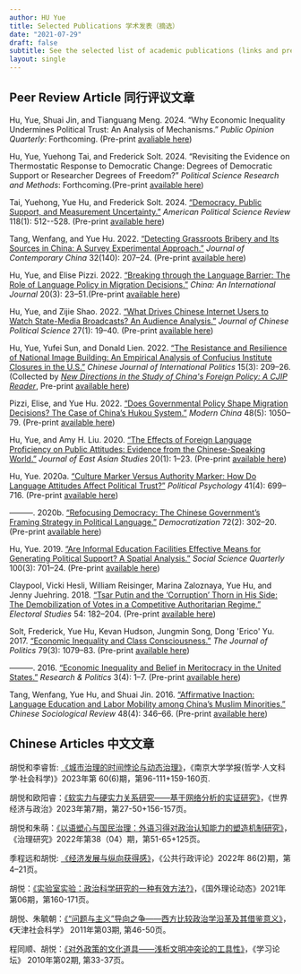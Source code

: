 ```yaml
---
author: HU Yue
title: Selected Publications 学术发表（摘选）
date: "2021-07-29"
draft: false
subtitle: See the selected list of academic publications (links and pre-print pdf). 
layout: single
---
```


## Peer Review Article 同行评议文章

Hu, Yue, Shuai Jin, and Tianguang Meng. 2024. “Why Economic Inequality Undermines Political Trust: An Analysis of Mechanisms.” *Public Opinion Quarterly*: Forthcoming. (Pre-print [avaliable here](https://www.researchgate.net/publication/379052870_Why_Economic_Inequality_Undermines_Political_Trust_An_Analysis_of_Mechanisms))

Hu, Yue, Yuehong Tai, and Frederick Solt. 2024. “Revisiting the Evidence on Thermostatic Response to Democratic Change: Degrees of Democratic Support or Researcher Degrees of Freedom?” *Political Science Research and Methods*: Forthcoming.(Pre-print [available here](https://osf.io/download/qpfsd/))

Tai, Yuehong, Yue Hu, and Frederick Solt. 2024. [“Democracy, Public Support, and Measurement Uncertainty.”](https://doi.org/10.1017/S0003055422000429) *American Political Science Review* 118(1): 512--528. (Pre-print [available here](https://osf.io/preprints/socarxiv/y5fdv/)) 

Tang, Wenfang, and Yue Hu. 2022. [“Detecting Grassroots Bribery and Its Sources in China: A Survey Experimental Approach.”](https://doi.org/10.1080/10670564.2022.207188) *Journal of Contemporary China* 32(140): 207–24. (Pre-print [available here](https://www.researchgate.net/publication/356834671_Detecting_Grassroots_Bribery_and_its_Sources_in_China_A_Survey_Experimental_Approach))

Hu, Yue, and Elise Pizzi. 2022. [“Breaking through the Language Barrier: The Role of Language Policy in Migration Decisions.”](https://doi.org/10.1353/chn.2022.0022) *China: An International Journal* 20(3): 23–51.(Pre-print [available here](https://www.researchgate.net/publication/353571483_Breaking_Through_the_Linguistic_Barrier_The_Role_of_Language_Policy_in_Migration_Decisions))

Hu, Yue, and Zijie Shao. 2022. [“What Drives Chinese Internet Users to Watch State-Media Broadcasts? An Audience Analysis.”](https://doi.org/10.1007/s11366-021-09756-1) *Journal of Chinese Political Science* 27(1): 19–40. (Pre-print [available here](https://www.researchgate.net/publication/353571814_What_Drives_Chinese_Internet_Users_to_Watch_State-Media_Broadcasts_An_Audience_Analysis))

Hu, Yue, Yufei Sun, and Donald Lien. 2022. [“The Resistance and Resilience of National Image Building: An Empirical Analysis of Confucius Institute Closures in the U.S.”](https://doi.org/10.1093/cjip/poac010) *Chinese Journal of International Politics* 15(3): 209–26. (Collected by [*New Directions in the Study of China's Foreign Policy: A CJIP Reader*](https://academic.oup.com/cjip/pages/new-directions-in-the-study-of-chinas-foreign-policy), Pre-print [available here](https://www.researchgate.net/publication/359845059_The_Resistance_and_Resilience_of_National_Image_Building_An_Empirical_Analysis_of_Confucius_Institute_Closures_in_the_US))

Pizzi, Elise, and Yue Hu. 2022. [“Does Governmental Policy Shape Migration Decisions? The Case of China’s Hukou System.”](https://doi.org/10.1177/00977004221087426) *Modern China* 48(5): 1050–79.  (Pre-print [available here](https://www.researchgate.net/publication/353571706_Does_Governmental_Policy_Shape_Migration_Decisions_The_Case_of_China's_Hukou_System))

Hu, Yue, and Amy H. Liu. 2020. [“The Effects of Foreign Language Proficiency on Public Attitudes: Evidence from the Chinese-Speaking World.”](https://doi.org/10.1017/jea.2019.41) *Journal of East Asian Studies* 20(1): 1–23. (Pre-print [available here](https://www.researchgate.net/publication/339180227_THE_EFFECTS_OF_FOREIGN_LANGUAGE_PROFICIENCY_ON_PUBLIC_ATTITUDES_EVIDENCE_FROM_THE_CHINESE-SPEAKING_WORLD))

Hu, Yue. 2020a. [“Culture Marker Versus Authority Marker: How Do Language Attitudes Affect Political Trust?”](https://onlinelibrary.wiley.com/doi/full/10.1111/pops.12646) *Political Psychology* 41(4): 699–716. (Pre-print [available here](https://www.researchgate.net/publication/338460629_Culture_Marker_Versus_Authority_Marker_How_Do_Language_Attitudes_Affect_Political_Trust))

———. 2020b. [“Refocusing Democracy: The Chinese Government’s Framing Strategy in Political Language.”](https://www.tandfonline.com/doi/abs/10.1080/13510347.2019.1690461) *Democratization* 72(2): 302–20. (Pre-print [available here](https://www.researchgate.net/publication/337277653_Refocusing_democracy_the_Chinese_government's_framing_strategy_in_political_language))

Hu, Yue. 2019. [“Are Informal Education Facilities Effective Means for Generating Political Support? A Spatial Analysis.”](https://onlinelibrary.wiley.com/doi/full/10.1111/ssqu.12589) *Social Science Quarterly* 100(3): 701–24. (Pre-print [available here](https://www.researchgate.net/publication/330850702_Are_Informal_Education_Facilities_Effective_Means_for_Generating_Political_Support_A_Spatial_Analysis))

Claypool, Vicki Hesli, William Reisinger, Marina Zaloznaya, Yue Hu, and Jenny Juehring. 2018. [“Tsar Putin and the ‘Corruption’ Thorn in His Side: The Demobilization of Votes in a Competitive Authoritarian Regime.”](https://dialnet.unirioja.es/servlet/articulo?codigo=6539661) *Electoral Studies* 54: 182–204. (Pre-print [available here](https://www.researchgate.net/publication/325717067_Tsar_Putin_and_the_corruption_thorn_in_his_side_The_demobilization_of_votes_in_a_competitive_authoritarian_regime))

Solt, Frederick, Yue Hu, Kevan Hudson, Jungmin Song, Dong 'Erico' Yu. 2017. [“Economic Inequality and Class Consciousness.”](https://www.journals.uchicago.edu/doi/abs/10.1086/690971) *The Journal of Politics* 79(3): 1079–83. (Pre-print [available here](https://www.researchgate.net/publication/317072456_Economic_Inequality_and_Class_Consciousness))

———. 2016. [“Economic Inequality and Belief in Meritocracy in the United States.”](https://journals.sagepub.com/doi/full/10.1177/2053168016672101) *Research & Politics* 3(4): 1–7. (Pre-print [available here](https://www.researchgate.net/publication/309299927_Economic_inequality_and_belief_in_meritocracy_in_the_United_States))

Tang, Wenfang, Yue Hu, and Shuai Jin. 2016. [“Affirmative Inaction: Language Education and Labor Mobility among China’s Muslim Minorities.”](https://www.tandfonline.com/doi/abs/10.1080/21620555.2016.1202753) *Chinese Sociological Review* 48(4): 346–66. (Pre-print [available here](https://www.researchgate.net/publication/308010441_Affirmative_Inaction_Education_Language_Proficiency_and_Socioeconomic_Attainment_Among_China's_Uyghur_Minority))


## Chinese Articles 中文文章

胡悦和李睿哲: [《城市治理的时间悖论与动态治理》](https://kns.cnki.net/kcms2/article/abstract?v=sf24_f5fySYkSZJMoV3xY4oJk6h4DJJzasTak5Lkg-gIQMcoJkwg0qzJzyvlOBqG8088XOLRQXftYX53IqHak3CkPrS5xORBfN0Xa4DeLoGiUYUyPSXTUBW9X1UPaZOozn5daCWJ46k=&uniplatform=NZKPT&language=CHS)，《南京大学学报(哲学·人文科学·社会科学)》2023年第 60(6)期，第96-111+159-160页.

胡悦和欧阳睿：[《软实力与硬实力关系研究——基于网络分析的实证研究》](https://kns.cnki.net/kcms2/article/abstract?v=3Nyamzb2at7hMYG3SmAlpyloW_NvfOwUh9LY2lRJ__vjQNsnjfyhQ46p-qemiwl1eWEBgwkGUioPM8FzYW39JcoHDyGqMWXCGoV4yV0-3tVUS_0RROxt0g==&uniplatform=NZKPT)，《世界经济与政治》2023年第7期，第27-50+156-157页。

胡悦和朱萌：[《以语塑心与国民治理：外语习得对政治认知能力的塑造机制研究》](https://doi.org/10.15944/j.cnki.33-1010/d.2022.04.007)， 《治理研究》2022年第38（04）期，第51-65+125页。

季程远和胡悦: [《经济发展与纵向获得感》](http://jpa.sysu.edu.cn/docs/20220408160723090197.pdf)，《公共行政评论》2022年 86(2)期，第4–21页。

胡悦：[《实验室实验：政治科学研究的一种有效方法?》](https://kns.cnki.net/kcms/detail/detail.aspx?dbcode=CJFD&dbname=CJFDAUTO&filename=GWLD202106020&uniplatform=NZKPT&v=PJYfzUdELnpV-fTfaz1qhlzXK-PBjlfPmQ9ieLN3AwtLHnQA7zFItljLs4eCH3va)，《国外理论动态》2021年第06期，第160-171页。

胡悦、朱毓朝：[《“问题与主义”导向之争——西方比较政治学沿革及其借鉴意义》](https://kns.cnki.net/kcms/detail/detail.aspx?dbcode=CJFD&dbname=CJFD2011&filename=TJSK201103008&v=wJomofbuZ4BfC2UpSmZz4katzB3srKnBFu84np7U1HnyjYqD2oeSdWCADTA2dJ1y)，《天津社会科学》 2011年第03期, 第46-50页。

程同顺、胡悦：[《对外政策的文化道具——浅析文明冲突论的工具性》](https://kns.cnki.net/kcms/detail/detail.aspx?dbcode=CJFD&dbname=CJFD2010&filename=XXNT201002009&v=qqRDE%25mmd2BK%25mmd2F8maCjhRqamQy24y594BLoBshF93MAaD1F85IJfnYs9FU5tZ6bOIfKFJ5)，《学习论坛》 2010年第02期, 第33-37页。
